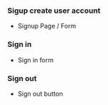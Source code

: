 ### Sigup create user account

* Signup Page / Form


### Sign in
* Sign in form


### Sign out
* Sign out button